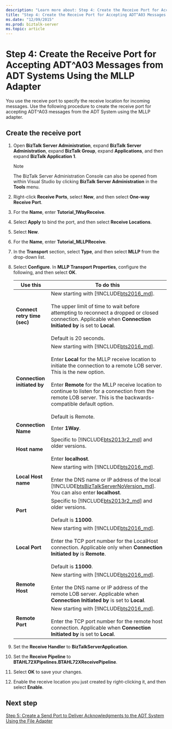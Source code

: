 ```yaml
---
description: "Learn more about: Step 4: Create the Receive Port for Accepting ADT^A03 Messages from ADT Systems Using the MLLP Adapter"
title: "Step 4: Create the Receive Port for Accepting ADT^A03 Messages from ADT Systems Using the MLLP Adapter"
ms.date: "12/09/2015"
ms.prod: biztalk-server
ms.topic: article
---
```

# Step 4: Create the Receive Port for Accepting ADT^A03 Messages from ADT Systems Using the MLLP Adapter
You use the receive port to specify the receive location for incoming messages. Use the following procedure to create the receive port for accepting ADT^A03 messages from the ADT System using the MLLP adapter.  

## Create the receive port  

1. Open **BizTalk Server Administration**, expand **BizTalk Server Administration**, expand **BizTalk Group**, expand **Applications**, and then expand **BizTalk Application 1**.  

   > [!NOTE]
   >  The BizTalk Server Administration Console can also be opened from within Visual Studio by clicking **BizTalk Server Administration** in the **Tools** menu.  

2. Right-click **Receive Ports**, select **New**, and then select **One-way Receive Port**.  

3. For the **Name**, enter **Tutorial_1WayReceive**.  

4. Select **Apply** to bind the port, and then select **Receive Locations**.  

5. Select **New**.  

6. For the **Name**, enter **Tutorial_MLLPReceive**.  

7. In the **Transport** section, select **Type**, and then select **MLLP** from the drop-down list.  

8. Select **Configure**. In **MLLP Transport Properties**, configure the following, and then select **OK**.  


   |           Use this           |                                                                                                                                                                                                     To do this                                                                                                                                                                                                     |
   |------------------------------|--------------------------------------------------------------------------------------------------------------------------------------------------------------------------------------------------------------------------------------------------------------------------------------------------------------------------------------------------------------------------------------------------------------------|
   | **Connect retry time (sec)** |                                                                 New starting with [!INCLUDE[bts2016_md](../../includes/bts2016-md.md)]. <br/><br/>The upper limit of time to wait before attempting to reconnect a dropped or closed connection. Applicable when **Connection Initiated by** is set to **Local**.<br/><br/>Default is 20 seconds.                                                                  |
   | **Connection initiated by**  | New starting with [!INCLUDE[bts2016_md](../../includes/bts2016-md.md)]. <br/><br/>Enter **Local** for the MLLP receive location to initiate the connection to a remote LOB server. This is the new option.<br/><br/>Enter **Remote** for the MLLP receive location to continue to listen for a connection from the remote LOB server. This is the backwards-compatible default option.<br/><br/>Default is Remote. |
   |     **Connection Name**      |                                                                                                                                                                                                  Enter **1Way**.                                                                                                                                                                                                   |
   |        **Host name**         |                                                                                                                                              Specific to [!INCLUDE[bts2013r2_md](../../includes/bts2013r2-md.md)] and older versions. <br/><br/>Enter **localhost**.                                                                                                                                               |
   |     **Local Host name**      |                                                                            New starting with [!INCLUDE[bts2016_md](../../includes/bts2016-md.md)]. <br/><br/>Enter the DNS name or IP address of the local [!INCLUDE[btsBizTalkServerNoVersion_md](../../includes/btsbiztalkservernoversion-md.md)]. You can also enter **localhost**.                                                                             |
   |           **Port**           |                                                                                                                                              Specific to [!INCLUDE[bts2013r2_md](../../includes/bts2013r2-md.md)] and older versions. <br/><br/>Default is **11000**.                                                                                                                                              |
   |        **Local Port**        |                                                                                     New starting with [!INCLUDE[bts2016_md](../../includes/bts2016-md.md)]. <br/><br/>Enter the TCP port number for the LocalHost connection. Applicable only when **Connection Initiated by** is **Remote**. <br/><br/>Default is **11000**.                                                                                      |
   |       **Remote Host**        |                                                                                                   New starting with [!INCLUDE[bts2016_md](../../includes/bts2016-md.md)]. <br/><br/>Enter the DNS name or IP address of the remote LOB server. Applicable when **Connection Initiated by** is set to **Local**.                                                                                                    |
   |       **Remote Port**        |                                                                                                    New starting with [!INCLUDE[bts2016_md](../../includes/bts2016-md.md)]. <br/><br/>Enter the TCP port number for the remote host connection. Applicable when **Connection Initiated by** is set to **Local**.                                                                                                    |


9. Set the **Receive Handler** to **BizTalkServerApplication**.  

10. Set the **Receive Pipeline** to **BTAHL72XPipelines.BTAHL72XReceivePipeline**.  

11. Select **OK** to save your changes.  

12. Enable the receive location you just created by right-clicking it, and then select **Enable**.  

## Next step  
[Step 5: Create a Send Port to Deliver Acknowledgments to the ADT System Using the File Adapter](../../adapters-and-accelerators/accelerator-hl7/step-5-create-send-port-to-deliver-acknowledgments-to-adt-system-using-file.md)
